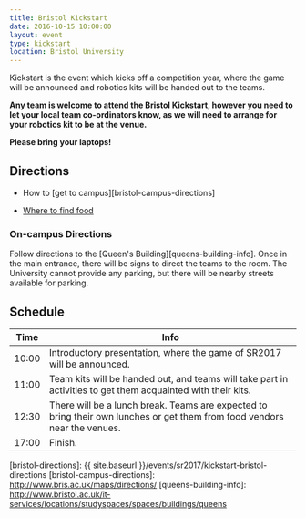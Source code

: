 ```yaml
---
title: Bristol Kickstart
date: 2016-10-15 10:00:00
layout: event
type: kickstart
location: Bristol University
---
```


Kickstart is the event which kicks off a competition year, where the game will
be announced and robotics kits will be handed out to the teams.

**Any team is welcome to attend the Bristol Kickstart, however you need to 
let your local team co-ordinators know, as we will need to arrange for your 
robotics kit to be at the venue.**

**Please bring your laptops!**

## Directions

* How to [get to campus][bristol-campus-directions]

* [Where to find food][bristol-food-map]

### On-campus Directions

Follow directions to the [Queen's Building][queens-building-info]. Once in the
main entrance, there will be signs to direct the teams to the room. The 
University cannot provide any parking, but there will be nearby streets 
available for parking.

## Schedule

| Time  | Info |
|-------|------|
| 10:00 | Introductory presentation, where the game of SR2017 will be announced. |
| 11:00 | Team kits will be handed out, and teams will take part in activities to get them acquainted with their kits. |
| 12:30 | There will be a lunch break. Teams are expected to bring their own lunches or get them from food vendors near the venues. |
| 17:00 | Finish. |

[bristol-food-map]: https://drive.google.com/open?id=19grJjGqBAICK0pYD_jhhAQYjgrA&usp=sharing
[bristol-directions]: {{ site.baseurl }}/events/sr2017/kickstart-bristol-directions
[bristol-campus-directions]: http://www.bris.ac.uk/maps/directions/
[queens-building-info]: http://www.bristol.ac.uk/it-services/locations/studyspaces/spaces/buildings/queens
